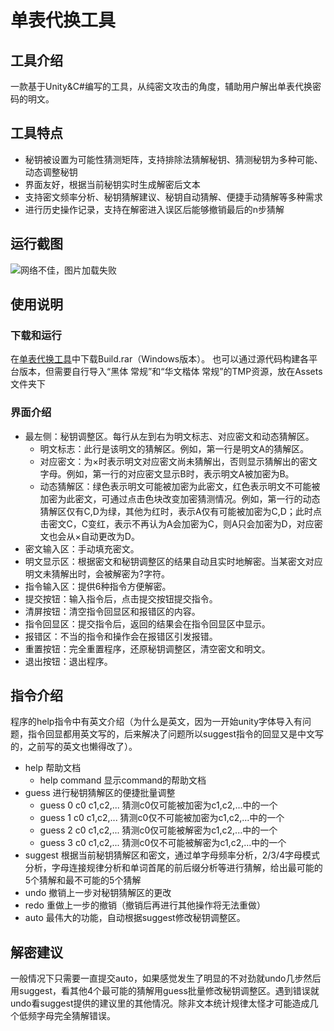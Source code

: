 # 单表代换工具
## 工具介绍
一款基于Unity&C#编写的工具，从纯密文攻击的角度，辅助用户解出单表代换密码的明文。
## 工具特点
- 秘钥被设置为可能性猜测矩阵，支持排除法猜解秘钥、猜测秘钥为多种可能、动态调整秘钥
- 界面友好，根据当前秘钥实时生成解密后文本
- 支持密文频率分析、秘钥猜解建议、秘钥自动猜解、便捷手动猜解等多种需求
- 进行历史操作记录，支持在解密进入误区后能够撤销最后的n步猜解
## 运行截图
![网络不佳，图片加载失败](https://github.com/user-attachments/assets/dc417301-ca47-4f64-8b13-9e1f7d1cf947)
## 使用说明
### 下载和运行
在[单表代换工具](https://github.com/boatontime/MonoalphabeticSubstitutionCipherTool/releases/tag/v1.0.0)中下载Build.rar（Windows版本）。
也可以通过源代码构建各平台版本，但需要自行导入“黑体 常规”和“华文楷体 常规”的TMP资源，放在Assets文件夹下
### 界面介绍
- 最左侧：秘钥调整区。每行从左到右为明文标志、对应密文和动态猜解区。
  - 明文标志：此行是该明文的猜解区。例如，第一行是明文A的猜解区。
  - 对应密文：为×时表示明文对应密文尚未猜解出，否则显示猜解出的密文字母。例如，第一行的对应密文显示B时，表示明文A被加密为B。
  - 动态猜解区：绿色表示明文可能被加密为此密文，红色表示明文不可能被加密为此密文，可通过点击色块改变加密猜测情况。例如，第一行的动态猜解区仅有C,D为绿，其他为红时，表示A仅有可能被加密为C,D；此时点击密文C，C变红，表示不再认为A会加密为C，则A只会加密为D，对应密文也会从×自动更改为D。
- 密文输入区：手动填充密文。
- 明文显示区：根据密文和秘钥调整区的结果自动且实时地解密。当某密文对应明文未猜解出时，会被解密为?字符。
- 指令输入区：提供6种指令方便解密。
- 提交按钮：输入指令后，点击提交按钮提交指令。
- 清屏按钮：清空指令回显区和报错区的内容。
- 指令回显区：提交指令后，返回的结果会在指令回显区中显示。
- 报错区：不当的指令和操作会在报错区引发报错。
- 重置按钮：完全重置程序，还原秘钥调整区，清空密文和明文。
- 退出按钮：退出程序。
## 指令介绍
程序的help指令中有英文介绍（为什么是英文，因为一开始unity字体导入有问题，指令回显都用英文写的，后来解决了问题所以suggest指令的回显又是中文写的，之前写的英文也懒得改了）。
- help 帮助文档
  - help command 显示command的帮助文档
- guess 进行秘钥猜解区的便捷批量调整
  - guess 0 c0 c1,c2,... 猜测c0仅可能被加密为c1,c2,...中的一个
  - guess 1 c0 c1,c2,... 猜测c0仅不可能被加密为c1,c2,...中的一个
  - guess 2 c0 c1,c2,... 猜测c0仅可能被解密为c1,c2,...中的一个
  - guess 3 c0 c1,c2,... 猜测c0仅不可能被解密为c1,c2,...中的一个
- suggest 根据当前秘钥猜解区和密文，通过单字母频率分析，2/3/4字母模式分析，字母连接规律分析和单词首尾的前后缀分析等进行猜解，给出最可能的5个猜解和最不可能的5个猜解
- undo 撤销上一步对秘钥猜解区的更改
- redo 重做上一步的撤销（撤销后再进行其他操作将无法重做）
- auto 最伟大的功能，自动根据suggest修改秘钥调整区。
## 解密建议
一般情况下只需要一直提交auto，如果感觉发生了明显的不对劲就undo几步然后用suggest，看其他4个最可能的猜解用guess批量修改秘钥调整区。遇到错误就undo看suggest提供的建议里的其他情况。除非文本统计规律太怪才可能造成几个低频字母完全猜解错误。
